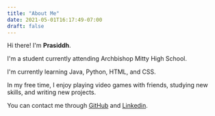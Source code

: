 ```yaml
---
title: "About Me"
date: 2021-05-01T16:17:49-07:00
draft: false
---
```

Hi there! I'm **Prasiddh**.

I'm a student currently attending Archbishop Mitty High School.

I'm currently learning Java, Python, HTML, and CSS. 

In my free time, I enjoy playing video games with friends, studying new skills, and writing new projects.

You can contact me through [GitHub](https://github.com/prapooskur) and [Linkedin](https://www.linkedin.com/in/prasiddh-p-a4738a1b0/).

